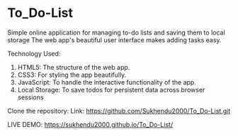 # To_Do-List
Simple online application for managing to-do lists and saving them to local storage The web app's beautiful user interface makes adding tasks easy.

Technology Used: 
1. HTML5: The structure of the web app.
2. CSS3: For styling the app beautifully.
3. JavaScript: To handle the interactive functionality of the app.
4. Local Storage: To save todos for persistent data across browser sessions

Clone the repository:
Link: https://github.com/Sukhendu2000/To_Do-List.git

LIVE DEMO: https://sukhendu2000.github.io/To_Do-List/
